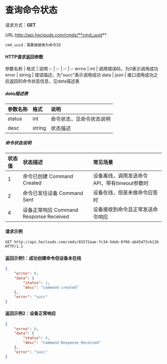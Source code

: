 # 查询命令状态
请求方式：**GET**

URL:http://api.heclouds.com/cmds/**cmd_uuid**

    cmd_uuid：需要被替换为命令ID

#### HTTP请求返回参数
参数名称 | 格式 | 说明
:- | :- | :- | :- 
errno | int | 调用错误码，为0表示调用成功
error | string | 错误描述，为"succ"表示调用成功
data | json | 接口调用成功之后返回的命令状态信息，见data描述表

##### data描述表
参数名称 | 格式 | 说明
:- | :- | :-
status | int | 命令状态，见命令状态说明
desc| string | 状态描述

##### 命令状态说明
状态值 | 状态描述 | 常见场景
:- | :- | :-
1 |命令已创建 Command Created | 设备离线，调用发送命令API，带有timeout参数时
2|命令已发往设备 Command Sent | 设备在线，但是未做命令应答时
4|设备正常响应 Command Response Received| 设备接收到命令且正常发送命令响应


#### 请求示例

```text
GET http://api.heclouds.com/cmds/81572aae-fc34-5deb-8f06-ab45d73cb12b HTTP/1.1
```

#### 返回示例1：成功创建命令但设备未在线
```json
{
	"errno": 0,
	"data": {
		"status": 1,
		"desc": "command created"
	},
	"error": "succ"
}
```

#### 返回示例2：设备正常响应
```json
{
	"errno": 0,
	"data": {
		"status": 4,
		"desc": "Command Response Received"
	},
	"error": "succ"
}
```
